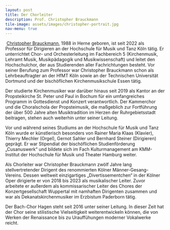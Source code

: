 ```yaml
---
layout: post
title: Der Chorleiter
description: Prof. Christopher Brauckmann
tile-image: assets/images/christopher-portrait.jpg
nav-menu: true
---
```


<p><span class="image left"><img src="{% link assets/images/christopher-portrait.jpg %}" alt="" /></span>
<a href="https://www.christopher-brauckmann.de">Christopher Brauckmann</a>, 1988 in Herne geboren, ist seit 2022 als Professor für Dirigieren an der Hochschule für Musik und Tanz Köln tätig. Er unterrichtet Chor- und Orchesterleitung im Fachbereich 5 (Kirchenmusik, Lehramt Musik, Musikpädagogik und Musikwissenschaft) und leitet den Hochschulchor, der aus Studierenden aller Fachrichtungen besteht. Vor seiner Berufung zum Professor war Christopher Brauckmann schon als Lehrbeauftragter an der HfMT Köln sowie an der Technischen Universität Dortmund und der bischöflichen Kirchenmusikschule Essen tätig.</p>

<p>Der studierte Kirchenmusiker war darüber hinaus seit 2019 als Kantor an der Propsteikirche St. Peter und Paul in Bochum für ein umfangreiches Programm in Gottesdienst und Konzert verantwortlich. Der Kammerchor und die Choralschola der Propsteimusik, die maßgeblich zur Fortführung der über 500 Jahre alten Musiktradition im Herzen der Ruhrgebietsstadt beitragen, stehen auch weiterhin unter seiner Leitung.</p>

<p>Vor und während seines Studiums an der Hochschule für Musik und Tanz Köln wurde er künstlerisch besonders von Rainer Maria Klaas (Klavier), Thierry Mechler (Orgel), Gernot Sahler und Bernhard Steiner (Dirigieren) geprägt. Er war Stipendiat der bischöflichen Studienförderung „Cusanuswerk“ und bildete sich im Fach Kulturmanagement am KMM-Institut der Hochschule für Musik und Theater Hamburg weiter.</p>

<p>Als Chorleiter war Christopher Brauckmann zwölf Jahre lang stellvertretender Dirigent des renommierten Kölner Männer-Gesang-Vereins.
Dessen weltweit einzigartiges „Divertissementchen“ in der Kölner Oper dirigierte er von 2018 bis 2023 als musikalischer Leiter.
Zuvor arbeitete er außerdem als kommissarischer Leiter des Chores der Konzertgesellschaft Wuppertal mit namhaften Dirigenten zusammen und war als Dekanatskirchenmusiker im Erzbistum Paderborn tätig.</p>

<p>Der Bach-Chor Hagen steht seit 2016 unter seiner Leitung. In dieser Zeit hat der Chor seine stilistische Vielseitigkeit weiterentwickeln können, die von Werken der Renaissance bis zu Urauffühungen moderner Vokalwerke reicht.</p>
